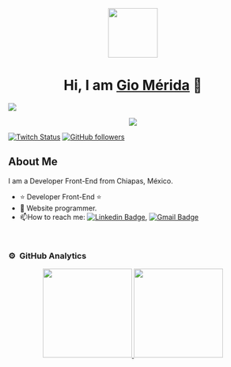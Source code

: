 <div id="header" align="center">
  <img src="https://media.giphy.com/media/xBTSwCTFkgfcdTjHMz/giphy.gif" width="100"/>
</div>

<div align="center">
<h1 align="center">Hi, I am <a href="https://giomerida.cuttux.com">Gio Mérida</a> 👋</h1>
</div>
<img src="#">

<p align="center">
  <a href="https://github.com/DenverCoder1/readme-typing-svg"><img src="https://readme-typing-svg.herokuapp.com?font=Time+New+Roman&color=%blue&size=25&center=true&vCenter=true&width=600&height=100&lines=Welcome+ to+profile;Design+graphic+and+web;Website+Programmer;Project+manager;Html+Css+Js+Php+React"></a>
</p>

[![Twitch Status](https://img.shields.io/twitch/status/aristidevs?style=social)](https://www.twitch.tv/)
[![GitHub followers](https://img.shields.io/github/followers/giomerida?style=social)](https://github.com/giomerida)

## About Me

I am a Developer Front-End from Chiapas, México.
- ⭐ Developer Front-End ⭐ 
- :seedling: Website programmer.
- :mailbox:How to reach me: [![Linkedin Badge](https://img.shields.io/badge/LinkedIn-blue?style=flat&logo=Linkedin&logoColor=white)](https://www.linkedin.com/in/giomerida/), [![Gmail Badge](https://img.shields.io/badge/-Gmail-c14438?style=flat-square&logo=Gmail&logoColor=white&link=mailto:shuklaraghav321.com)](mailto:giomerida@cuttux.com)
<br>

### ⚙️ &nbsp;GitHub Analytics

<p align="center">
<a href="https://github.com/giomerida">
  <img height="180em" src="https://github-readme-stats-eight-theta.vercel.app/api?username=giomerida&show_icons=true&theme=algolia&include_all_commits=true&count_private=true"/>
  <img height="180em" src="https://github-readme-stats-eight-theta.vercel.app/api/top-langs/?username=giomerida&layout=compact&langs_count=8&theme=algolia"/>
</a>
</p>

<!--
**giomerida/giomerida** is a ✨ _special_ ✨ repository because its `README.md` (this file) appears on your GitHub profile.

Here are some ideas to get you started:

- 🔭 I’m currently working on ...
- 🌱 I’m currently learning ...
- 👯 I’m looking to collaborate on ...
- 🤔 I’m looking for help with ...
- 💬 Ask me about ...
- 📫 How to reach me: ...
- 😄 Pronouns: ...
- ⚡ Fun fact: ...
-->
